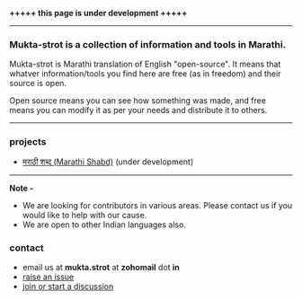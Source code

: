 **+++++ this page is under development +++++**

---

### Mukta-strot is a collection of information and tools in Marathi.

Mukta-strot is Marathi translation of English "open-source". It means that whatver information/tools you find here are free (as in freedom) and their source is open.

Open source means you can see how something was made, and free means you can modify it as per your needs and distribute it to others.

---

### projects

- [मराठी शब्द (Marathi Shabd)](https://mukta-strot.github.io/marathi-shabd/) (under development)

---

**Note -**
- We are looking for contributors in various areas. Please contact us if you would like to help with our cause.
- We are open to other Indian languages also.


### contact

- email us at **mukta.strot** at **zohomail** dot **in**
- [raise an issue](https://github.com/mukta-strot/mukta-strot.github.io/issues)
- [join or start a discussion](https://github.com/mukta-strot/mukta-strot.github.io/discussions)
